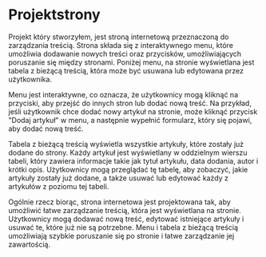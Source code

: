 # Projektstrony
Projekt który stworzyłem, jest stroną internetową przeznaczoną do zarządzania treścią. Strona składa się z interaktywnego menu, które umożliwia dodawanie nowych treści oraz przycisków, umożliwiających poruszanie się między stronami. Poniżej menu, na stronie wyświetlana jest tabela z bieżącą treścią, która może być usuwana lub edytowana przez użytkownika.

Menu jest interaktywne, co oznacza, że użytkownicy mogą kliknąć na przyciski, aby przejść do innych stron lub dodać nową treść. Na przykład, jeśli użytkownik chce dodać nowy artykuł na stronie, może kliknąć przycisk "Dodaj artykuł" w menu, a następnie wypełnić formularz, który się pojawi, aby dodać nową treść.

Tabela z bieżącą treścią wyświetla wszystkie artykuły, które zostały już dodane do strony. Każdy artykuł jest wyświetlany w oddzielnym wierszu tabeli, który zawiera informacje takie jak tytuł artykułu, data dodania, autor i krótki opis. Użytkownicy mogą przeglądać tę tabelę, aby zobaczyć, jakie artykuły zostały już dodane, a także usuwać lub edytować każdy z artykułów z poziomu tej tabeli.

Ogólnie rzecz biorąc, strona internetowa jest projektowana tak, aby umożliwić łatwe zarządzanie treścią, która jest wyświetlana na stronie. Użytkownicy mogą dodawać nową treść, edytować istniejące artykuły i usuwać te, które już nie są potrzebne. Menu i tabela z bieżącą treścią umożliwiają szybkie poruszanie się po stronie i łatwe zarządzanie jej zawartością.



